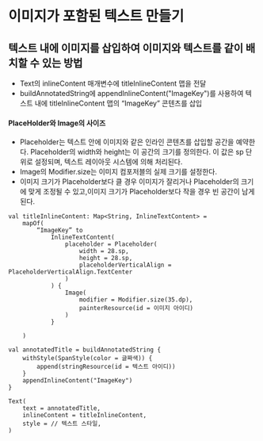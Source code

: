 # 이미지가 포함된 텍스트 만들기

## 텍스트 내에 이미지를 삽입하여 이미지와 텍스트를 같이 배치할 수 있는 방법
- Text의 inlineContent 매개변수에 titleInlineContent 맵을 전달
- buildAnnotatedString에 appendInlineContent("ImageKey")를 사용하여 텍스트 내에 titleInlineContent 맵의 “ImageKey” 콘텐츠를 삽입

#### PlaceHolder와 Image의 사이즈
- Placeholder는 텍스트 안에 이미지와 같은 인라인 콘텐츠를 삽입할 공간을 예약한다. Placeholder의 width와 height는 이 공간의 크기를 정의한다. 이 값은 sp 단위로 설정되며, 텍스트 레이아웃 시스템에 의해 처리된다.
- Image의 Modifier.size는 이미지 컴포저블의 실제 크기를 설정한다.
- 이미지 크기가 Placeholder보다 클 경우 이미지가 잘리거나 Placeholder의 크기에 맞게 조정될 수 있고,이미지 크기가 Placeholder보다 작을 경우 빈 공간이 남게 된다.

```
val titleInlineContent: Map<String, InlineTextContent> =
    mapOf(
        “ImageKey” to
            InlineTextContent(
                placeholder = Placeholder(
                    width = 28.sp,
                    height = 28.sp,
                    placeholderVerticalAlign = PlaceholderVerticalAlign.TextCenter
                )
            ) {
                Image(
                    modifier = Modifier.size(35.dp), 
                    painterResource(id = 이미지 아이디)
                )
            }

    )

val annotatedTitle = buildAnnotatedString {
    withStyle(SpanStyle(color = 글짜색)) {
        append(stringResource(id = 텍스트 아이디))
    }
    appendInlineContent("ImageKey")
}

Text(
    text = annotatedTitle,
    inlineContent = titleInlineContent,
    style = // 텍스트 스타일,
)
```